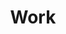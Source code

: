 ---
title: Work
layout: partial
gap: true
gapBackground: '/images/new_gap_bg3.jpg'
menuItem: true
menuOrder: 2
---